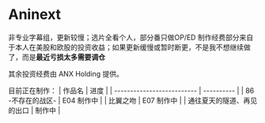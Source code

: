 # Aninext

非专业字幕组，更新较慢；选片全看个人，部分番只做OP/ED
制作经费部分来自于本人在美股和欧股的投资收益；如果更新缓慢或暂时断更，不是我不想继续做了，而是<b>最近亏损太多需要调仓</b>

其余投资经费由 ANX Holding 提供。

目前正在制作：
| 作品名                     | 进度       |
| -------------------------- | ---------- |
| 86 -不存在的战区-          | E04 制作中 |
| 比翼之吻                   | E07 制作中 |
| 通往夏天的隧道、再见的出口 | 制作中     |